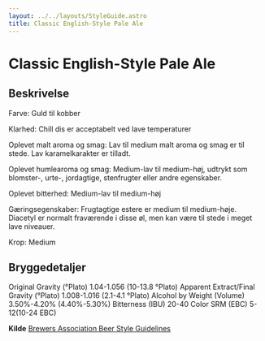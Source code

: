 ```yaml
---
layout: ../../layouts/StyleGuide.astro
title: Classic English-Style Pale Ale
---
```

# Classic English-Style Pale Ale

## Beskrivelse
Farve: Guld til kobber

Klarhed: Chill dis er acceptabelt ved lave temperaturer

Oplevet malt aroma og smag: Lav til medium malt aroma og smag er til stede. Lav karamelkarakter er tilladt.

Oplevet humlearoma og smag: Medium-lav til medium-høj, udtrykt som blomster-, urte-, jordagtige, stenfrugter eller andre egenskaber.

Oplevet bitterhed: Medium-lav til medium-høj

Gæringsegenskaber: Frugtagtige estere er medium til medium-høje. Diacetyl er normalt fraværende i disse øl, men kan være til stede i meget lave niveauer.

Krop: Medium




## Bryggedetaljer
Original Gravity (°Plato) 1.04-1.056 (10-13.8 °Plato)
Apparent Extract/Final Gravity (°Plato) 1.008-1.016 (2.1-4.1 °Plato)
Alcohol by Weight (Volume) 3.50%-4.20% (4.40%-5.30%)
Bitterness (IBU) 20-40
Color SRM (EBC) 5-12(10-24 EBC)					



**Kilde**
[Brewers Association Beer Style Guidelines](https://www.brewersassociation.org/)

